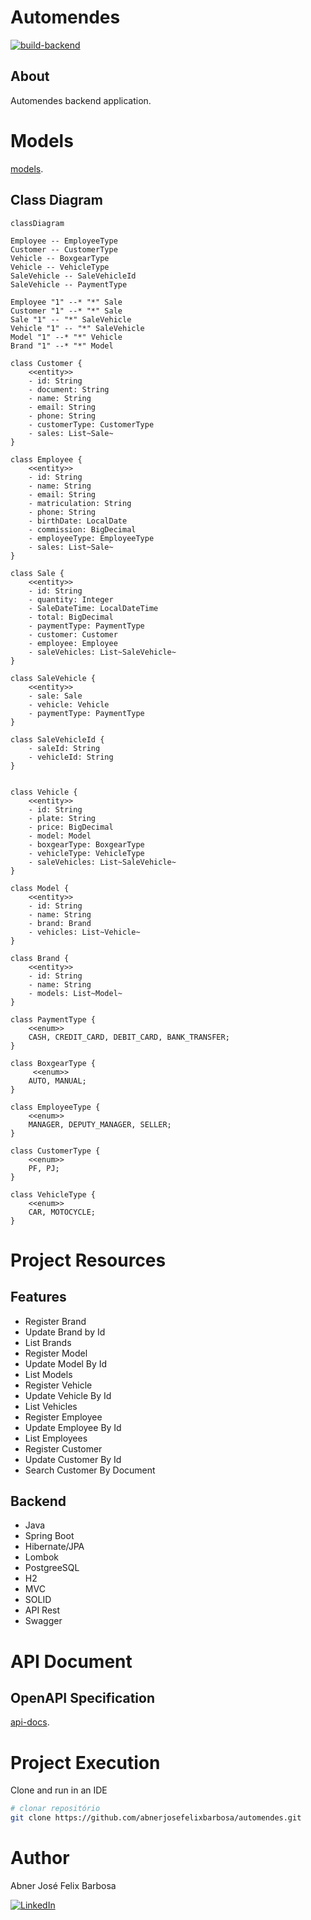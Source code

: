 # Automendes

[![build-backend](https://github.com/abnerjosefelixbarbosa/automendes/actions/workflows/build-backend.yml/badge.svg?branch=development)](https://github.com/abnerjosefelixbarbosa/automendes/actions/workflows/build-backend.yml)

## About

Automendes backend application.

# Models

[models](https://github.com/abnerjosefelixbarbosa/automendes/wiki/Models).

## Class Diagram

```mermaid
classDiagram

Employee -- EmployeeType
Customer -- CustomerType
Vehicle -- BoxgearType
Vehicle -- VehicleType
SaleVehicle -- SaleVehicleId
SaleVehicle -- PaymentType

Employee "1" --* "*" Sale
Customer "1" --* "*" Sale
Sale "1" -- "*" SaleVehicle
Vehicle "1" -- "*" SaleVehicle
Model "1" --* "*" Vehicle
Brand "1" --* "*" Model

class Customer {
    <<entity>>
    - id: String
    - document: String
    - name: String
    - email: String
    - phone: String 
    - customerType: CustomerType
    - sales: List~Sale~
}

class Employee {
    <<entity>>
    - id: String
    - name: String
    - email: String
    - matriculation: String
    - phone: String
    - birthDate: LocalDate
    - commission: BigDecimal
    - employeeType: EmployeeType
    - sales: List~Sale~
}

class Sale {
    <<entity>>
    - id: String
    - quantity: Integer
    - SaleDateTime: LocalDateTime
    - total: BigDecimal
    - paymentType: PaymentType
    - customer: Customer
    - employee: Employee
    - saleVehicles: List~SaleVehicle~ 
}

class SaleVehicle {
    <<entity>>
    - sale: Sale
    - vehicle: Vehicle
    - paymentType: PaymentType  
}

class SaleVehicleId {
    - saleId: String
    - vehicleId: String
}


class Vehicle {
    <<entity>>
    - id: String
    - plate: String
    - price: BigDecimal
    - model: Model
    - boxgearType: BoxgearType
    - vehicleType: VehicleType
    - saleVehicles: List~SaleVehicle~ 
}

class Model {
    <<entity>>
    - id: String
    - name: String
    - brand: Brand
    - vehicles: List~Vehicle~
}

class Brand {
    <<entity>>
    - id: String
    - name: String
    - models: List~Model~  
}

class PaymentType {
    <<enum>>
    CASH, CREDIT_CARD, DEBIT_CARD, BANK_TRANSFER;
}

class BoxgearType {
     <<enum>>
    AUTO, MANUAL;
}

class EmployeeType {
    <<enum>>
    MANAGER, DEPUTY_MANAGER, SELLER;
}

class CustomerType {
    <<enum>>
    PF, PJ;
}

class VehicleType {
    <<enum>>
    CAR, MOTOCYCLE;
}
```

# Project Resources

## Features

- Register Brand
- Update Brand by Id
- List Brands
- Register Model
- Update Model By Id
- List Models
- Register Vehicle
- Update Vehicle By Id
- List Vehicles
- Register Employee
- Update Employee By Id
- List Employees
- Register Customer
- Update Customer By Id
- Search Customer By Document

## Backend

- Java
- Spring Boot
- Hibernate/JPA
- Lombok
- PostgreeSQL
- H2
- MVC
- SOLID
- API Rest
- Swagger

# API Document

## OpenAPI Specification

[api-docs](https://github.com/abnerjosefelixbarbosa/automendes/blob/development/apenapi.json).

# Project Execution

Clone and run in an IDE

```bash
# clonar repositório
git clone https://github.com/abnerjosefelixbarbosa/automendes.git
```

# Author

Abner José Felix Barbosa

[![LinkedIn](https://img.shields.io/badge/LinkedIn-0077B5?style=for-the-badge&logo=linkedin&logoColor=white)](https://www.linkedin.com/in/abner-jose-feliz-barbosa/)
